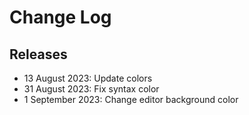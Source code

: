 # Change Log

## Releases

- 13 August 2023: Update colors
- 31 August 2023: Fix syntax color
- 1 September 2023: Change editor background color
